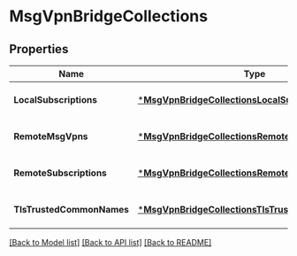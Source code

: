 # MsgVpnBridgeCollections

## Properties
Name | Type | Description | Notes
------------ | ------------- | ------------- | -------------
**LocalSubscriptions** | [***MsgVpnBridgeCollectionsLocalSubscriptions**](MsgVpnBridgeCollectionsLocalSubscriptions.md) |  | [optional] [default to null]
**RemoteMsgVpns** | [***MsgVpnBridgeCollectionsRemoteMsgVpns**](MsgVpnBridgeCollectionsRemoteMsgVpns.md) |  | [optional] [default to null]
**RemoteSubscriptions** | [***MsgVpnBridgeCollectionsRemoteSubscriptions**](MsgVpnBridgeCollectionsRemoteSubscriptions.md) |  | [optional] [default to null]
**TlsTrustedCommonNames** | [***MsgVpnBridgeCollectionsTlsTrustedCommonNames**](MsgVpnBridgeCollectionsTlsTrustedCommonNames.md) |  | [optional] [default to null]

[[Back to Model list]](../README.md#documentation-for-models) [[Back to API list]](../README.md#documentation-for-api-endpoints) [[Back to README]](../README.md)

